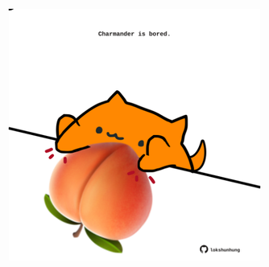 <!-- built at 30/05/2021, 22:18:25 UTC -->
<p align="center">
  <img width="500" height="500" src="./ReadmeImage.svg">
</p>
